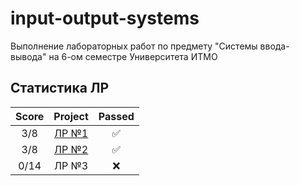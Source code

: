 # input-output-systems
Выполнение лабораторных работ по предмету "Системы ввода-вывода" на 6-ом семестре Университета ИТМО

## Статистика ЛР

| Score   | Project                | Passed |
| :---:   | :---:                  | :---:  | 
| 3/8     | [ЛР №1](lab1/)         | ✅     |
| 3/8     | [ЛР №2](lab2/)         | ✅     |
| 0/14    | ЛР №3                  | ❌     |

